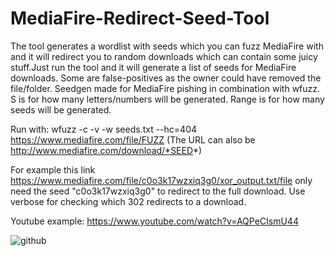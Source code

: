 # MediaFire-Redirect-Seed-Tool
The tool generates a wordlist with seeds which you can fuzz MediaFire with and it will redirect you to random downloads which can contain some juicy stuff.Just run the tool and it will generate a list of seeds for MediaFire downloads. Some are false-positives as the owner could have removed the file/folder. Seedgen made for MediaFire pishing in combination with wfuzz. S is for how many letters/numbers will be generated. Range is for how many seeds will be generated.

Run with: wfuzz -c -v -w seeds.txt --hc=404 https://www.mediafire.com/file/FUZZ (The URL can also be http://www.mediafire.com/download/*SEED*)

For example this link https://www.mediafire.com/file/c0o3k17wzxiq3g0/xor_output.txt/file only need the seed "c0o3k17wzxiq3g0" to redirect to the full download. Use verbose for checking which 302 redirects to a download.

Youtube example: https://www.youtube.com/watch?v=AQPeCIsmU44

![github](https://user-images.githubusercontent.com/63813294/162187569-ac217b84-3466-4553-99c3-0e3282fa8fea.png)
